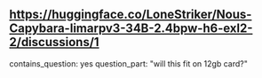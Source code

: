 ## https://huggingface.co/LoneStriker/Nous-Capybara-limarpv3-34B-2.4bpw-h6-exl2-2/discussions/1

contains_question: yes
question_part: "will this fit on 12gb card?"